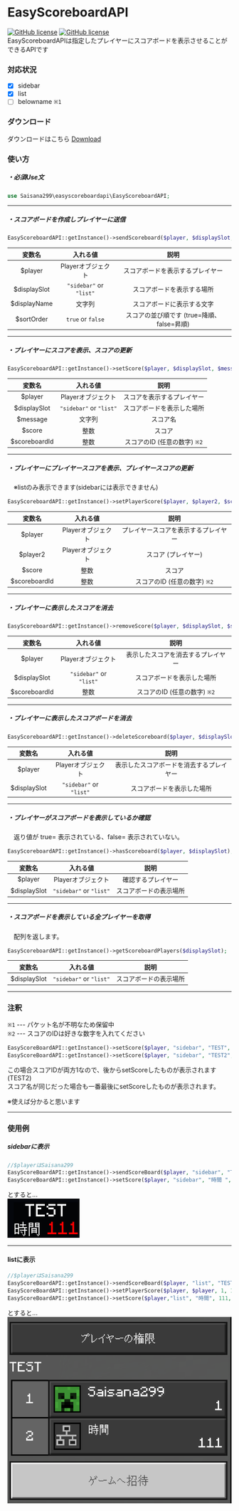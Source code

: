 # EasyScoreboardAPI
[![GitHub license](https://img.shields.io/badge/license-UIUC/NCSA-blue)](https://github.com/Saisana299/EasyScoreboardAPI/blob/master/LICENSE)
[![GitHub license](https://img.shields.io/badge/release-v1.2.0-green)](https://github.com/Saisana299/EasyScoreboardAPI/releases/tag/v1.2.0)  
EasyScoreboardAPIは指定したプレイヤーにスコアボードを表示させることができるAPIです
  
### 対応状況
- [x] sidebar
- [x] list
- [ ] belowname `※1`

### ダウンロード
ダウンロードはこちら [Download](https://github.com/Saisana299/EasyScoreboardAPI/releases/tag/v1.2.0)  
  
### 使い方  
##### ・必須Use文
```php
use Saisana299\easyscoreboardapi\EasyScoreboardAPI;
```
___
##### ・スコアボードを作成しプレイヤーに送信
```php
EasyScoreboardAPI::getInstance()->sendScoreboard($player, $displaySlot, $displayName, $sortOrder);
```
|変数名|入れる値|説明|
|:--:|:--:|:--:|
|$player|Playerオブジェクト|スコアボードを表示するプレイヤー|
|$displaySlot|`"sidebar"` or `"list"`|スコアボードを表示する場所|
|$displayName|文字列|スコアボードに表示する文字|
|$sortOrder|`true` or `false`|スコアの並び順です (true=降順、false=昇順)|
___
##### ・プレイヤーにスコアを表示、スコアの更新
```php
EasyScoreboardAPI::getInstance()->setScore($player, $displaySlot, $message, $score, $scoreboardId);
```
|変数名|入れる値|説明|
|:--:|:--:|:--:|
|$player|Playerオブジェクト|スコアを表示するプレイヤー|
|$displaySlot|`"sidebar"` or `"list"`|スコアボードを表示した場所|
|$message|文字列|スコア名|
|$score|整数|スコア|
|$scoreboardId|整数|スコアのID (任意の数字) `※2`|
___
##### ・プレイヤーにプレイヤースコアを表示、プレイヤースコアの更新
　※listのみ表示できます(sidebarには表示できません)
```php
EasyScoreboardAPI::getInstance()->setPlayerScore($player, $player2, $score, $scoreboardId);
```
|変数名|入れる値|説明|
|:--:|:--:|:--:|
|$player|Playerオブジェクト|プレイヤースコアを表示するプレイヤー|
|$player2|Playerオブジェクト|スコア (プレイヤー)|
|$score|整数|スコア|
|$scoreboardId|整数|スコアのID (任意の数字) `※2`|
___
##### ・プレイヤーに表示したスコアを消去
```php
EasyScoreboardAPI::getInstance()->removeScore($player, $displaySlot, $scoreboardId);
```
|変数名|入れる値|説明|
|:--:|:--:|:--:|
|$player|Playerオブジェクト|表示したスコアを消去するプレイヤー|
|$displaySlot|`"sidebar"` or `"list"`|スコアボードを表示した場所|
|$scoreboardId|整数|スコアのID (任意の数字) `※2`|
___
##### ・プレイヤーに表示したスコアボードを消去
```php
EasyScoreboardAPI::getInstance()->deleteScoreboard($player, $displaySlot);
```
|変数名|入れる値|説明|
|:--:|:--:|:--:|
|$player|Playerオブジェクト|表示したスコアボードを消去するプレイヤー|
|$displaySlot|`"sidebar"` or `"list"`|スコアボードを表示した場所|
___
##### ・プレイヤーがスコアボードを表示しているか確認  
　返り値が true= 表示されている、false= 表示されていない。
```php
EasyScoreboardAPI::getInstance()->hasScoreboard($player, $displaySlot);
```
|変数名|入れる値|説明|
|:--:|:--:|:--:|
|$player|Playerオブジェクト|確認するプレイヤー|
|$displaySlot|`"sidebar"` or `"list"`|スコアボードの表示場所|
___
##### ・スコアボードを表示している全プレイヤーを取得
　配列を返します。
```php
EasyScoreboardAPI::getInstance()->getScoreboardPlayers($displaySlot);
```
|変数名|入れる値|説明|
|:--:|:--:|:--:|
|$displaySlot|`"sidebar"` or `"list"`|スコアボードの表示場所|
___
### 注釈
`※1` --- パケット名が不明なため保留中  
`※2` --- スコアのIDは好きな数字を入れてください  
```php
EasyScoreBoardAPI::getInstance()->setScore($player, "sidebar", "TEST", 1, 1);
EasyScoreBoardAPI::getInstance()->setScore($player, "sidebar", "TEST2", 1, 1);
```
この場合スコアIDが両方1なので、後からsetScoreしたものが表示されます(TEST2)  
スコア名が同じだった場合も一番最後にsetScoreしたものが表示されます。

※使えば分かると思います
___

### 使用例  
##### sidebarに表示
```php
//$playerはSaisana299
EasyScoreBoardAPI::getInstance()->sendScoreBoard($player, "sidebar", "TEST", false);
EasyScoreBoardAPI::getInstance()->setScore($player, "sidebar", "時間 ", 111, 1);
```
とすると...  
<img src="/assets/sidebar.png"> 
___

#### listに表示
```php
//$playerはSaisana299
EasyScoreBoardAPI::getInstance()->sendScoreBoard($player, "list", "TEST", false);
EasyScoreBoardAPI::getInstance()->setPlayerScore($player, $player, 1, 1);
EasyScoreBoardAPI::getInstance()->setScore($player,"list", "時間", 111, 2);
```
とすると...  
<img src="/assets/list.png">  

